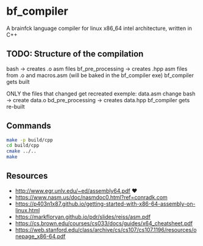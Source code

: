 # bf_compiler

A brainfck language compiler for linux x86_64 intel architecture, written in C++

## TODO: Structure of the compilation

bash -> creates .o asm files
bf_pre_processing -> creates .hpp asm files from .o and macros.asm (will be baked in the bf_compiler exe)
bf_compiler gets built

ONLY the files that changed get recreated
exemple:
    data.asm change
        bash -> create data.o
        bd_pre_processing -> creates data.hpp
        bf_compiler gets re-built

## Commands

```bash
make -p build/cpp
cd build/cpp
cmake ../..
make
```

## Resources

- <http://www.egr.unlv.edu/~ed/assembly64.pdf> ❤️
- <https://www.nasm.us/doc/nasmdoc0.html?ref=conradk.com>
- <https://p403n1x87.github.io/getting-started-with-x86-64-assembly-on-linux.html>
- <https://markfloryan.github.io/pdr/slides/reiss/asm.pdf>
- <https://cs.brown.edu/courses/cs033/docs/guides/x64_cheatsheet.pdf>
- <https://web.stanford.edu/class/archive/cs/cs107/cs107.1196/resources/onepage_x86-64.pdf>
